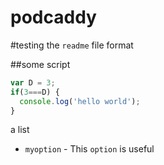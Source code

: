 podcaddy
========
#testing
the `readme` file format

##some script
```javascript
var D = 3;
if(3===D) {
  console.log('hello world');
}
```

a list

  * `myoption` - This `option` is useful